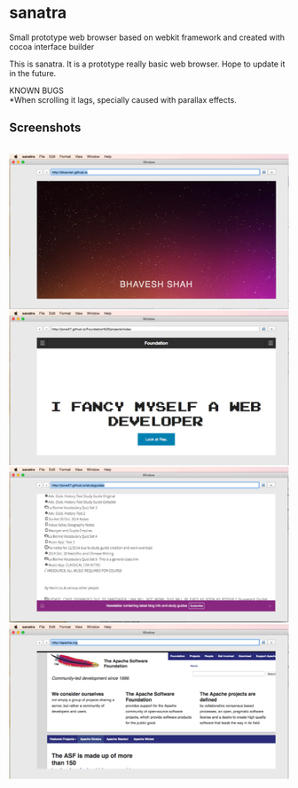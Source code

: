 # sanatra
Small prototype web browser based on webkit framework and created with cocoa interface builder

This is sanatra.
It is a prototype really basic web browser. Hope to update it in the future. 


KNOWN BUGS
<br>
*When scrolling it lags, specially caused with parallax effects.

<h2>Screenshots</h2>
<br>
<img src="Screenshots/screen1.png" />
<img src="Screenshots/Screen2.png" />
<img src="Screenshots/Screen3.png" />
<img src="Screenshots/Screen4.png" />
